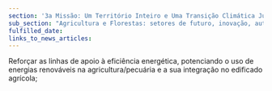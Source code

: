 ```yaml
---
section: '3a Missão: Um Território Inteiro e Uma Transição Climática Justa'
sub_section: "Agricultura e Florestas: setores de futuro, inovação, autonomia e investimento"
fulfilled_date:
links_to_news_articles:
---
```


Reforçar as linhas de apoio à eficiência energética, potenciando o uso de energias renováveis na agricultura/pecuária e a sua integração no edificado agrícola;